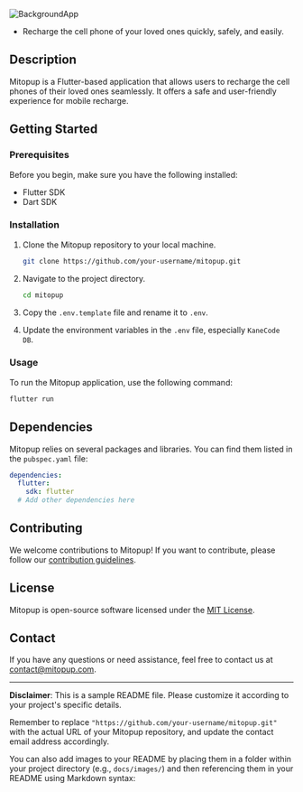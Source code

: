 ![BackgroundApp](../mitopup/assets/images/png/logo.png)

- Recharge the cell phone of your loved ones quickly, safely, and easily.

## Description

Mitopup is a Flutter-based application that allows users to recharge the cell phones of their loved ones seamlessly. It
offers a safe and user-friendly experience for mobile recharge.

## Getting Started

### Prerequisites

Before you begin, make sure you have the following installed:

- Flutter SDK
- Dart SDK

### Installation

1. Clone the Mitopup repository to your local machine.

   ```bash
   git clone https://github.com/your-username/mitopup.git
   ```

2. Navigate to the project directory.

   ```bash
   cd mitopup
   ```

3. Copy the `.env.template` file and rename it to `.env`.

4. Update the environment variables in the `.env` file, especially `KaneCode DB`.

### Usage

To run the Mitopup application, use the following command:

```bash
flutter run
```

## Dependencies

Mitopup relies on several packages and libraries. You can find them listed in the `pubspec.yaml` file:

```yaml
dependencies:
  flutter:
    sdk: flutter
  # Add other dependencies here
```

## Contributing

We welcome contributions to Mitopup! If you want to contribute, please follow
our [contribution guidelines](CONTRIBUTING.md).

## License

Mitopup is open-source software licensed under the [MIT License](LICENSE).

## Contact

If you have any questions or need assistance, feel free to contact us
at [contact@mitopup.com](mailto:contact@mitopup.com).

---

**Disclaimer**: This is a sample README file. Please customize it according to your project's specific details.

Remember to replace `"https://github.com/your-username/mitopup.git"` with the actual URL of your Mitopup repository, and
update the contact email address accordingly.

You can also add images to your README by placing them in a folder within your project directory (e.g., `docs/images/`)
and then referencing them in your README using Markdown syntax: